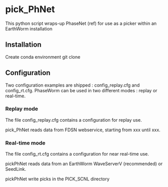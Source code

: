 # pick_PhNet

This python script wraps-up PhaseNet (ref) for use as a picker within an EarthWorm installation

## Installation
Create conda environment
git clone

## Configuration
Two configuration examples are shipped : config_replay.cfg and config_rt.cfg.
PhaseWorm can be used in two different modes : replay or real-time.

### Replay mode
The file config_replay.cfg contains a configuration for replay use.

pick_PhNet reads data from FDSN webservice, starting from xxx until xxx.

### Real-time mode
The file config_rt.cfg contains a configuration for near real-time use.

pickPhNet reads data from an EarthWorm WaveServerV (recommended) or SeedLink.

pickPhNet write picks in the PICK_SCNL directory

